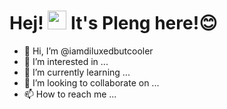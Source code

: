 # Hej! <img src="https://media.giphy.com/media/hvRJCLFzcasrR4ia7z/giphy.gif" width="30px"> It's Pleng here!:blush:
- 👋 Hi, I’m @iamdiluxedbutcooler
- 👀 I’m interested in ...
- 🌱 I’m currently learning ...
- 💞️ I’m looking to collaborate on ...
- 📫 How to reach me ...

<!---
iamdiluxedbutcooler/iamdiluxedbutcooler is a ✨ special ✨ repository because its `README.md` (this file) appears on your GitHub profile.
You can click the Preview link to take a look at your changes.
--->
